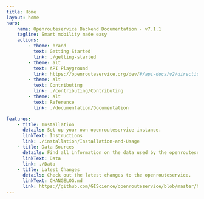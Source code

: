 ```yaml
---
title: Home
layout: home
hero:
    name: Openrouteservice Backend Documentation - v7.1.1
    tagline: Smart mobility made easy
    actions:
        - theme: brand
          text: Getting Started
          link: ./getting-started
        - theme: alt
          text: API Playground
          link: https://openrouteservice.org/dev/#/api-docs/v2/directions/{profile}/post
        - theme: alt
          text: Contributing
          link: ./contributing/Contributing
        - theme: alt
          text: Reference
          link: ./documentation/Documentation

features:
    - title: Installation
      details: Set up your own openrouteservice instance.
      linkText: Instructions
      link: ./installation/Installation-and-Usage
    - title: Data Sources
      details: Find all information on the data used by the openrouteservice here.
      linkText: Data
      link: ./Data
    - title: Latest Changes
      details: Check out the latest changes to the openrouteservice.
      linkText: CHANGELOG.md
      link: https://github.com/GIScience/openrouteservice/blob/master/CHANGELOG.md
---
```

